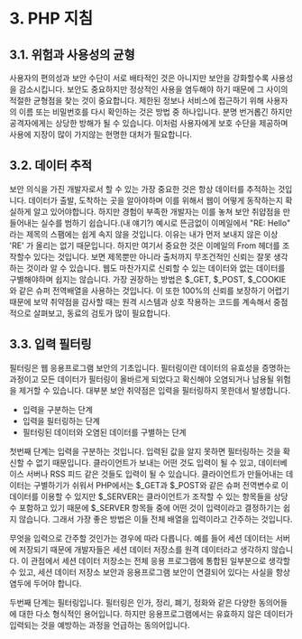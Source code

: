 # 3. PHP 지침

## 3.1. 위험과 사용성의 균형
 사용자의 편의성과 보안 수단이 서로 배타적인 것은 아니지만 보안을 강화할수록 사용성을 감소시킵니다. 보안도 중요하지만 정상적인 사용을 염두해야 하기 때문에 그 사이의 적절한 균형점을 찾는 것이 중요합니다. 제한된 정보나 서비스에 접근하기 위해 사용자의 이름 또는 비밀번호를 다시 확인하는 것은 방법 중 하나입니다. 분명 번거롭긴 하지만 공격자에게는 상당한 방해가 될 수 있습니다. 이처럼 사용자에게 보호 수단을 제공하며 사용에 지장이 많이 가지않는 현명한 대처가 필요합니다.

 ## 3.2. 데이터 추적
 보안 의식을 가진 개발자로서 할 수 있는 가장 중요한 것은 항상 데이터를 추적하는 것입니다. 데이터가 출발, 도착하는 곳을 알아야하며 이를 위해서 웹이 어떻게 동작하는지 확실하게 알고 있어야합니다. 하지만 경험이 부족한 개발자는 이를 놓쳐 보안 취얍점을 만들어내는 실수를 범하기 쉽습니다.(내 얘기?)
 예시로 뜬금없이 이메일에서 "RE: Hello" 라는 제목의 스팸에는 쉽게 속지 않을 것입니다. 이유는 내가 먼저 보내지 않은 이상 'RE' 가 올리는 없기 때문입니다. 하지만 여기서 중요한 것은 이메일의 From 헤더를 조작할수 있다는 것입니다. 보면 제목뿐만 아니라 출처까지 무조건적인 신뢰는 잘못 생각하는 것이라 알 수 있습니다. 웹도 마찬가지로 신뢰할 수 있는 데이터와 없는 데이터를 구별해야하며 쉽지는 않습니다. 가장 권장하는 방법은 $_GET, $_POST, $_COOKIE 와 같은 슈퍼 전역배열을 사용하는 것입니다. 이 또한 100%의 신뢰를 보장하기 어렵기 때문에 보약 취약점을 감사할 때는 원격 시스템과 상호 작용하는 코드를 계속해서 중점적으로 살펴보고, 동료의 검토가 많이 필요합니다.

 ## 3.3. 입력 필터링
 필터링은 웹 응용프로그램 보안의 기초입니다. 필터링이란 데이터의 유효성을 증명하는 과정이고 모든 데이터가 필터링이 올바르게 되었다고 확신해야 오염되거나 남용될 위험을 제거할 수 있습니다. 대부분 보안 취약점은 입력을 필터링하지 못한데서 발생합니다.
 - 입력을 구분하는 단계
 - 입력을 필터링하는 단계
 - 필터링된 데이터와 오염된 데이터를 구별하는 단계

  첫번째 단계는 입력을 구분하는 것입니다. 입력된 값을 알지 못하면 필터링하는 것을 확신할 수 없기 때문입니다. 클라이언트가 보내는 어떤 것도 입력이 될 수 있고, 데이터베이스 서버나 RSS 피드 같은 것들도 입력이 될 수 있습니다. 클라이언트가 만들어내는 데이터는 구별하기가 쉬워서 PHP에서는 $_GET과 $_POST와 같은 슈퍼 전역변수로 이 데이터를 이용할 수 있지만 $_SERVER는 클라이언트가 조작할 수 있는 항목들을 상당수 포함하고 있기 때문에 $_SERVER 항목들 중에 어떤 것이 입력이라고 결정하기는 쉽지 않습니다. 그래서 가장 좋은 방법은 이들 전체 배열을 입력이라고 간주하는 것입니다.

  무엇을 입력으로 간주할 것인가는 경우에 따라 다릅니다. 예를 들어 세션 데이터는 서버에 저장되기 때문에 개발자들은 세션 데이터 저장소를 원격 데이터라고 생각하지 않습니다. 이 관점에서 세션 데이터 저장소는 전체 응용 프로그램에 통합된 일부분으로 생각할 수 있고, 세션 데이터 저장소 보안과 응용프로그램 보안이 연결되어 있다는 사실을 항상 염두에 두어야 합니다. 

  두번째 단계는 필터링입니다. 필터링은 인가, 정리, 폐기, 정화와 같은 다양한 동의어들에 대한 다소 형식적인 용어입니다. 하지만 응용프로그램에서는 유효하지 않은 데이터가 입력되는 것을 예방하는 과정을 언급하는 동의어입니다.
 
    
    
